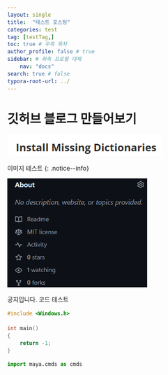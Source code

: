 ```yaml
---
layout: single
title:  "테스트 포스팅"
categories: test
tag: [testTag,]
toc: true # 우측 목차
author_profile: false # true
sidebar: # 좌측 프로필 대체
    nav: "docs"
search: true # false
typora-root-url: ../
---
```


# 깃허브 블로그 만들어보기

![image-20250126001323756](images/2025-01-25-first/image-20250126001323756.png)

이미지 테스트
{: .notice--info}

![image-20250126002334409](/images/2025-01-25-first/image-20250126002334409.png)

<div class="notice--success">
공지입니다.
코드 테스트

```c++
#include <Windows.h>

int main()
{
    return -1;
}
```

<div>

```python
import maya.cmds as cmds
```

